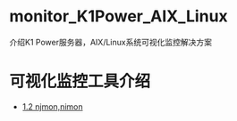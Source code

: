 # monitor_K1Power_AIX_Linux
介绍K1 Power服务器，AIX/Linux系统可视化监控解决方案

# 可视化监控工具介绍
* [1.2	njmon,nimon](https://tinyurl.com/njmon)
